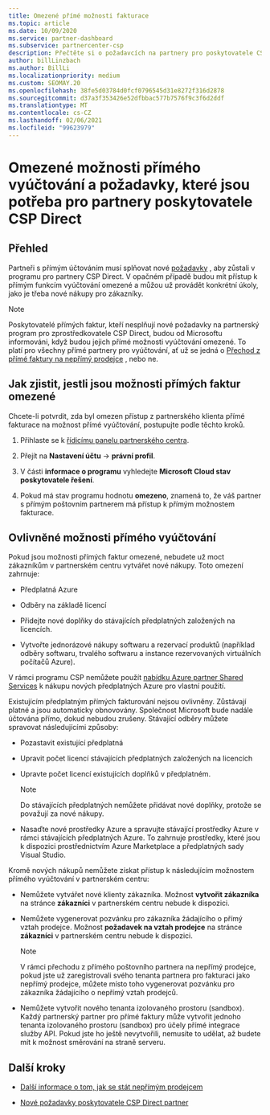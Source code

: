 ```yaml
---
title: Omezené přímé možnosti fakturace
ms.topic: article
ms.date: 10/09/2020
ms.service: partner-dashboard
ms.subservice: partnercenter-csp
description: Přečtěte si o požadavcích na partnery pro poskytovatele CSP a o tom, jak zamezit omezením možností. Zjistěte, jestli jsou vaše schopnosti omezené.
author: billLinzbach
ms.author: BillLi
ms.localizationpriority: medium
ms.custom: SEOMAY.20
ms.openlocfilehash: 38fe5d03784d0fcf0796545d31e8272f316d2878
ms.sourcegitcommit: d37a3f353426e52dfbbac577b7576f9c3f6d2ddf
ms.translationtype: MT
ms.contentlocale: cs-CZ
ms.lasthandoff: 02/06/2021
ms.locfileid: "99623979"
---
```

# <a name="restricted-direct-bill-capabilities-and-the-requirements-needed-for-csp-direct-bill-partners"></a>Omezené možnosti přímého vyúčtování a požadavky, které jsou potřeba pro partnery poskytovatele CSP Direct  

## <a name="overview"></a>Přehled

Partneři s přímým účtováním musí splňovat nové [požadavky](direct-partner-new-requirements.md) , aby zůstali v programu pro partnery CSP Direct. V opačném případě budou mít přístup k přímým funkcím vyúčtování omezené a můžou už provádět konkrétní úkoly, jako je třeba nové nákupy pro zákazníky.

> [!Note]
> Poskytovatelé přímých faktur, kteří nesplňují nové požadavky na partnerský program pro zprostředkovatele CSP Direct, budou od Microsoftu informováni, když budou jejich přímé možnosti vyúčtování omezené. To platí pro všechny přímé partnery pro vyúčtování, ať už se jedná o [Přechod z přímé faktury na nepřímý prodejce](transition-direct-to-indirect.md) , nebo ne.  

## <a name="how-to-tell-if-your-direct-bill-capabilities-has-been-restricted"></a>Jak zjistit, jestli jsou možnosti přímých faktur omezené

Chcete-li potvrdit, zda byl omezen přístup z partnerského klienta přímé fakturace na možnost přímé vyúčtování, postupujte podle těchto kroků.

1. Přihlaste se k [řídicímu panelu partnerského centra](https://partner.microsoft.com/dashboard).

2. Přejít na **Nastavení účtu**  ->  **právní profil**.

3. V části **informace o programu** vyhledejte **Microsoft Cloud stav poskytovatele řešení**.

4. Pokud má stav programu hodnotu **omezeno**, znamená to, že váš partner s přímým poštovním partnerem má přístup k přímým možnostem fakturace.

## <a name="affected-direct-bill-capabilities"></a>Ovlivněné možnosti přímého vyúčtování

Pokud jsou možnosti přímých faktur omezené, nebudete už moct zákazníkům v partnerském centru vytvářet nové nákupy. Toto omezení zahrnuje:

- Předplatná Azure

- Odběry na základě licencí

- Přidejte nové doplňky do stávajících předplatných založených na licencích.

- Vytvořte jednorázové nákupy softwaru a rezervací produktů (například odběry softwaru, trvalého softwaru a instance rezervovaných virtuálních počítačů Azure).

V rámci programu CSP nemůžete použít [nabídku Azure partner Shared Services](shared-services.md) k nákupu nových předplatných Azure pro vlastní použití.

Existujícím předplatným přímých fakturování nejsou ovlivněny. Zůstávají platné a jsou automaticky obnovovány. Společnost Microsoft bude nadále účtována přímo, dokud nebudou zrušeny. Stávající odběry můžete spravovat následujícími způsoby:

- Pozastavit existující předplatná

- Upravit počet licencí stávajících předplatných založených na licencích

- Upravte počet licencí existujících doplňků v předplatném. 
 
    >[!Note] 
    >Do stávajících předplatných nemůžete přidávat nové doplňky, protože se považují za nové nákupy.

- Nasaďte nové prostředky Azure a spravujte stávající prostředky Azure v rámci stávajících předplatných Azure. To zahrnuje prostředky, které jsou k dispozici prostřednictvím Azure Marketplace a předplatných sady Visual Studio.

Kromě nových nákupů nemůžete získat přístup k následujícím možnostem přímého vyúčtování v partnerském centru:

- Nemůžete vytvářet nové klienty zákazníka. Možnost **vytvořit zákazníka** na stránce **zákazníci** v partnerském centru nebude k dispozici.

- Nemůžete vygenerovat pozvánku pro zákazníka žádajícího o přímý vztah prodejce. Možnost **požadavek na vztah prodejce** na stránce **zákazníci** v partnerském centru nebude k dispozici.

    >[!NOTE]
    >V rámci přechodu z přímého poštovního partnera na nepřímý prodejce, pokud jste už zaregistrovali svého tenanta partnera pro fakturaci jako nepřímý prodejce, můžete místo toho vygenerovat pozvánku pro zákazníka žádajícího o nepřímý vztah prodejců.

- Nemůžete vytvořit nového tenanta izolovaného prostoru (sandbox). Každý partnerský partner pro přímé faktury může vytvořit jednoho tenanta izolovaného prostoru (sandbox) pro účely přímé integrace služby API. Pokud jste ho ještě nevytvořili, nemusíte to udělat, až budete mít k možnost směrování na straně serveru.  

## <a name="next-steps"></a>Další kroky

- [Další informace o tom, jak se stát nepřímým prodejcem](https://assetsprod.microsoft.com/csp-directbill-to-indirect-transition.pdf)

- [Nové požadavky poskytovatele CSP Direct partner](direct-partner-new-requirements.md)
